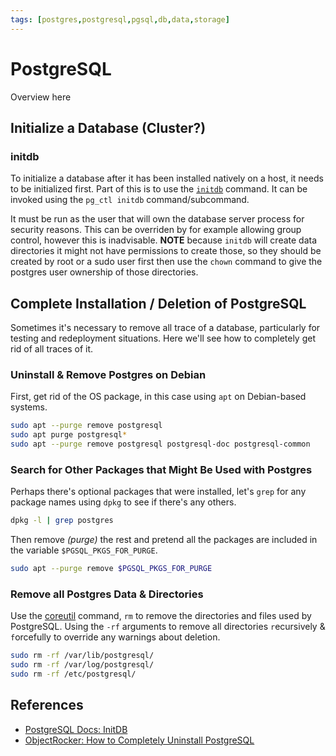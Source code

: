 ```yaml
---
tags: [postgres,postgresql,pgsql,db,data,storage]
---
```

# PostgreSQL

Overview here

## Initialize a Database (Cluster?)

### initdb

To initialize a database after it has been installed natively on a host, it needs to be initialized first. Part of this is to use the [`initdb`][pgsql-docs-initdb] command. It can be invoked using the `pg_ctl initdb` command/subcommand.

It must be run as the user that will own the database server process for security reasons. This can be overriden by for example allowing group control, however this is inadvisable. **NOTE** because `initdb` will create data directories it might not have permissions to create those, so they should be created by root or a sudo user first then use the `chown` command to give the postgres user ownership of those directories.



## Complete Installation / Deletion of PostgreSQL

Sometimes it's necessary to remove all trace of a database, particularly for testing and redeployment situations. Here we'll see how to completely get rid of all traces of it.

### Uninstall & Remove Postgres on Debian

First, get rid of the OS package, in this case using `apt` on Debian-based systems.

```sh
sudo apt --purge remove postgresql
sudo apt purge postgresql*
sudo apt --purge remove postgresql postgresql-doc postgresql-common
```

### Search for Other Packages that Might Be Used with Postgres

Perhaps there's optional packages that were installed, let's `grep` for any package names using `dpkg` to see if there's any others.

```sh
dpkg -l | grep postgres
```

Then remove *(purge)* the rest and pretend all the packages are included in the variable `$PGSQL_PKGS_FOR_PURGE`.

```sh
sudo apt --purge remove $PGSQL_PKGS_FOR_PURGE
```

### Remove all Postgres Data & Directories

Use the [coreutil]() command, `rm` to remove the directories and files used by PostgreSQL. Using the `-rf` arguments to remove all directories `r`ecursively & `f`orcefully to override any warnings about deletion.

```sh
sudo rm -rf /var/lib/postgresql/
sudo rm -rf /var/log/postgresql/
sudo rm -rf /etc/postgresql/
```

## References

* [PostgreSQL Docs: InitDB][pgsql-docs-initdb]
* [ObjectRocker: How to Completely Uninstall PostgreSQL][objrocket-remove-pgsql]

<!-- Hidden References -->
[pgsql-docs-initdb]: https://www.postgresql.org/docs/current/app-initdb.html "PostgreSQL Docs: InitDB"
[objrocket-remove-pgsql]: https://kb.objectrocket.com/postgresql/how-to-completely-uninstall-postgresql-757 "ObjectRocker: How to Completely Uninstall PostgreSQL"

